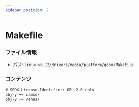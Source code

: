```yaml
---
sidebar_position: 2
---
```

# Makefile

### ファイル情報

- パス: `linux-v6.12/drivers/media/platform/qcom/Makefile`

### コンテンツ

```txt
# SPDX-License-Identifier: GPL-2.0-only
obj-y += camss/
obj-y += venus/

```
